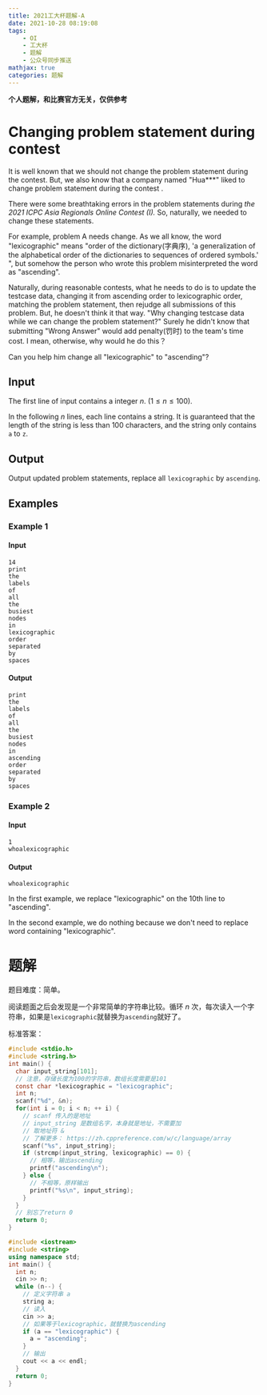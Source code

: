 ```yaml
---
title: 2021工大杯题解-A
date: 2021-10-28 08:19:08
tags:
	- OI 
	- 工大杯
	- 题解
	- 公众号同步推送
mathjax: true
categories: 题解
---
```


**个人题解，和比赛官方无关，仅供参考**

# Changing problem statement during contest


It is well known that we should not change the problem statement during the contest. But, we also know that a company named "Hua\*\*\*" liked to change problem statement during the contest .

There were some breathtaking errors in the problem statements during *the 2021 ICPC Asia Regionals Online Contest (I).* So, naturally, we needed to change these statements.

For example, problem A needs change. As we all know, the word "lexicographic" means "order of the dictionary(字典序), 'a generalization of the alphabetical order of the dictionaries to sequences of ordered symbols.' ", but somehow the person who wrote this problem misinterpreted the word as "ascending".

Naturally, during reasonable contests, what he needs to do is to update the testcase data, changing it from ascending order to lexicographic order, matching the problem statement, then rejudge all submissions of
this problem. But, he doesn't think it that way. "Why changing testcase data while we can change the problem statement?" Surely he didn't know that submitting "Wrong Answer" would add penalty(罚时) to the team's time cost. I mean, otherwise, why would he do this？

Can you help him change all "lexicographic" to "ascending"?

## Input

The first line of input contains a integer $n$. $(1 \leq n \leq 100)$.

In the following $n$ lines, each line contains a string. It is guaranteed that the length of the string is less than $100$ characters, and the string only contains `a` to `z`.

## Output

Output updated problem statements, replace all `lexicographic` by `ascending`.

## Examples

### Example 1

#### Input

```
14
print
the
labels
of
all
the
busiest
nodes
in
lexicographic
order
separated
by
spaces
```

#### Output

```
print
the
labels
of
all
the
busiest
nodes
in
ascending
order
separated
by
spaces
```

### Example 2

#### Input

```
1
whoalexicographic
```

#### Output

```
whoalexicographic
```

In the first example, we replace "lexicographic" on the 10th line to
"ascending".

In the second example, we do nothing because we don't need to replace
word containing "lexicographic".

# 题解

题目难度：简单。

阅读题面之后会发现是一个非常简单的字符串比较。循环 $n$ 次，每次读入一个字符串，如果是`lexicographic`就替换为`ascending`就好了。

标准答案：

```c
#include <stdio.h>
#include <string.h>
int main() {
  char input_string[101]; 
  // 注意，存储长度为100的字符串，数组长度需要是101
  const char *lexicographic = "lexicographic";
  int n;
  scanf("%d", &n);
  for(int i = 0; i < n; ++ i) {
    // scanf 传入的是地址
    // input_string 是数组名字，本身就是地址，不需要加
    // 取地址符 &
    // 了解更多： https://zh.cppreference.com/w/c/language/array
    scanf("%s", input_string);
    if (strcmp(input_string, lexicographic) == 0) {
      // 相等，输出ascending
      printf("ascending\n");
    } else {
      // 不相等，原样输出
      printf("%s\n", input_string);
    }
  }
  // 别忘了return 0
  return 0;
}
```

```cpp
#include <iostream>
#include <string>
using namespace std;
int main() {
  int n;
  cin >> n;
  while (n--) {
    // 定义字符串 a
    string a;
    // 读入
    cin >> a;
    // 如果等于lexicographic，就替换为ascending
    if (a == "lexicographic") {
      a = "ascending";
    }
    // 输出
    cout << a << endl;
  }
  return 0;
}
```

